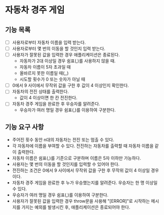 # 자동차 경주 게임

## 기능 목록

- [ ] 사용자로부터 자동차 이름을 입력 받는다.
- [ ] 사용자로부터 몇 번의 이동을 할 것인지 입력 받는다.
- [ ] 사용자가 잘못된 값을 입력한 경우 애플리케이션은 종료된다.
    - 자동차가 2대 이상일 경우 쉼표(,)를 사용하지 않을 때.
    - 자동차 이름이 5자 초과일 때
    - 올바르지 못한 이름일 때(,,)
    - 시도할 횟수가 0 또는 숫자가 아닐 때
- [ ] 0에서 9 사이에서 무작위 값을 구한 후 값이 4 이상인지 확인한다.
- [ ] 자동차의 전진 상태를 출력한다.
    - 값이 4 이상이면 한 칸 전진한다.
- [ ] 자동차 경주 게임을 완료한 후 우승자를 알려준다.
    - 우승자가 여러 명일 경우 쉼표(,)를 이용하여 구분한다.

## 기능 요구 사항

- 주어진 횟수 동안 n대의 자동차는 전진 또는 멈출 수 있다.
- 각 자동차에 이름을 부여할 수 있다. 전진하는 자동차를 출력할 때 자동차 이름을 같이 출력한다.
- 자동차 이름은 쉼표(,)를 기준으로 구분하며 이름은 5자 이하만 가능하다.
- 사용자는 몇 번의 이동을 할 것인지를 입력할 수 있어야 한다.
- 전진하는 조건은 0에서 9 사이에서 무작위 값을 구한 후 무작위 값이 4 이상일 경우이다.
- 자동차 경주 게임을 완료한 후 누가 우승했는지를 알려준다. 우승자는 한 명 이상일 수 있다.
- 우승자가 여러 명일 경우 쉼표(,)를 이용하여 구분한다.
- 사용자가 잘못된 값을 입력한 경우 throw문을 사용해 "[ERROR]"로 시작하는 메시지를 가지는 
  예외를 발생시킨 후, 애플리케이션은 종료되어야 한다.